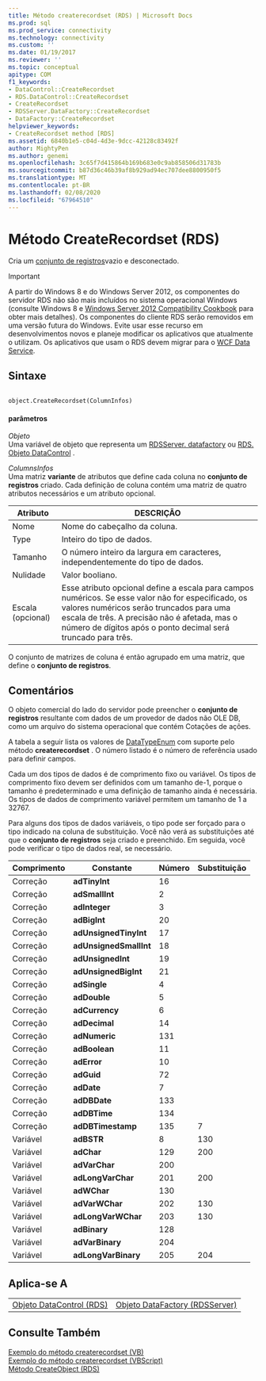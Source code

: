 ```yaml
---
title: Método createrecordset (RDS) | Microsoft Docs
ms.prod: sql
ms.prod_service: connectivity
ms.technology: connectivity
ms.custom: ''
ms.date: 01/19/2017
ms.reviewer: ''
ms.topic: conceptual
apitype: COM
f1_keywords:
- DataControl::CreateRecordset
- RDS.DataControl::CreateRecordset
- CreateRecordset
- RDSServer.DataFactory::CreateRecordset
- DataFactory::CreateRecordset
helpviewer_keywords:
- CreateRecordset method [RDS]
ms.assetid: 6840b1e5-c04d-4d3e-9dcc-42128c83492f
author: MightyPen
ms.author: genemi
ms.openlocfilehash: 3c65f7d415864b169b683e0c9ab858506d31783b
ms.sourcegitcommit: b87d36c46b39af8b929ad94ec707dee8800950f5
ms.translationtype: MT
ms.contentlocale: pt-BR
ms.lasthandoff: 02/08/2020
ms.locfileid: "67964510"
---
```

# <a name="createrecordset-method-rds"></a>Método CreateRecordset (RDS)
Cria um [conjunto de registros](../../../ado/reference/ado-api/recordset-object-ado.md)vazio e desconectado.  
  
> [!IMPORTANT]
>  A partir do Windows 8 e do Windows Server 2012, os componentes do servidor RDS não são mais incluídos no sistema operacional Windows (consulte Windows 8 e [Windows Server 2012 Compatibility Cookbook](https://www.microsoft.com/download/details.aspx?id=27416) para obter mais detalhes). Os componentes do cliente RDS serão removidos em uma versão futura do Windows. Evite usar esse recurso em desenvolvimentos novos e planeje modificar os aplicativos que atualmente o utilizam. Os aplicativos que usam o RDS devem migrar para o [WCF Data Service](https://go.microsoft.com/fwlink/?LinkId=199565).  
  
## <a name="syntax"></a>Sintaxe  
  
```  
  
object.CreateRecordset(ColumnInfos)  
```  
  
#### <a name="parameters"></a>parâmetros  
 *Objeto*  
 Uma variável de objeto que representa um [RDSServer. datafactory](../../../ado/reference/rds-api/datafactory-object-rdsserver.md) ou [RDS. Objeto DataControl](../../../ado/reference/rds-api/datacontrol-object-rds.md) .  
  
 *ColumnsInfos*  
 Uma matriz **variante** de atributos que define cada coluna no **conjunto de registros** criado. Cada definição de coluna contém uma matriz de quatro atributos necessários e um atributo opcional.  
  
|Atributo|DESCRIÇÃO|  
|---------------|-----------------|  
|Nome|Nome do cabeçalho da coluna.|  
|Type|Inteiro do tipo de dados.|  
|Tamanho|O número inteiro da largura em caracteres, independentemente do tipo de dados.|  
|Nulidade|Valor booliano.|  
|Escala (opcional)|Esse atributo opcional define a escala para campos numéricos. Se esse valor não for especificado, os valores numéricos serão truncados para uma escala de três. A precisão não é afetada, mas o número de dígitos após o ponto decimal será truncado para três.|  
  
 O conjunto de matrizes de coluna é então agrupado em uma matriz, que define o **conjunto de registros**.  
  
## <a name="remarks"></a>Comentários  
 O objeto comercial do lado do servidor pode preencher o **conjunto de registros** resultante com dados de um provedor de dados não OLE DB, como um arquivo do sistema operacional que contém Cotações de ações.  
  
 A tabela a seguir lista os valores de [DataTypeEnum](../../../ado/reference/ado-api/datatypeenum.md) com suporte pelo método **createrecordset** . O número listado é o número de referência usado para definir campos.  
  
 Cada um dos tipos de dados é de comprimento fixo ou variável. Os tipos de comprimento fixo devem ser definidos com um tamanho de-1, porque o tamanho é predeterminado e uma definição de tamanho ainda é necessária. Os tipos de dados de comprimento variável permitem um tamanho de 1 a 32767.  
  
 Para alguns dos tipos de dados variáveis, o tipo pode ser forçado para o tipo indicado na coluna de substituição. Você não verá as substituições até que o **conjunto de registros** seja criado e preenchido. Em seguida, você pode verificar o tipo de dados real, se necessário.  
  
|Comprimento|Constante|Número|Substituição|  
|------------|--------------|------------|------------------|  
|Correção|**adTinyInt**|16||  
|Correção|**adSmallInt**|2||  
|Correção|**adInteger**|3||  
|Correção|**adBigInt**|20||  
|Correção|**adUnsignedTinyInt**|17||  
|Correção|**adUnsignedSmallInt**|18||  
|Correção|**adUnsignedInt**|19||  
|Correção|**adUnsignedBigInt**|21||  
|Correção|**adSingle**|4||  
|Correção|**adDouble**|5||  
|Correção|**adCurrency**|6||  
|Correção|**adDecimal**|14||  
|Correção|**adNumeric**|131||  
|Correção|**adBoolean**|11||  
|Correção|**adError**|10||  
|Correção|**adGuid**|72||  
|Correção|**adDate**|7||  
|Correção|**adDBDate**|133||  
|Correção|**adDBTime**|134||  
|Correção|**adDBTimestamp**|135|7|  
|Variável|**adBSTR**|8|130|  
|Variável|**adChar**|129|200|  
|Variável|**adVarChar**|200||  
|Variável|**adLongVarChar**|201|200|  
|Variável|**adWChar**|130||  
|Variável|**adVarWChar**|202|130|  
|Variável|**adLongVarWChar**|203|130|  
|Variável|**adBinary**|128||  
|Variável|**adVarBinary**|204||  
|Variável|**adLongVarBinary**|205|204|  
  
## <a name="applies-to"></a>Aplica-se A  
  
|||  
|-|-|  
|[Objeto DataControl (RDS)](../../../ado/reference/rds-api/datacontrol-object-rds.md)|[Objeto DataFactory (RDSServer)](../../../ado/reference/rds-api/datafactory-object-rdsserver.md)|  
  
## <a name="see-also"></a>Consulte Também  
 [Exemplo do método createrecordset (VB)](../../../ado/reference/ado-api/createrecordset-method-example-vb.md)   
 [Exemplo do método createrecordset (VBScript)](../../../ado/reference/rds-api/createrecordset-method-example-vbscript.md)   
 [Método CreateObject (RDS)](../../../ado/reference/rds-api/createobject-method-rds.md)



